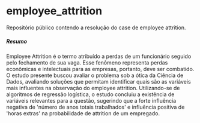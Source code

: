 # employee_attrition
Repositório público contendo a resolução do case de employee attrition.

##### Resumo
Employee Attrition é o termo atribuído a perdas de um funcionário seguido pelo fechamento de sua vaga. Esse fenômeno representa perdas econômicas e intelectuais para as empresas, portanto, deve ser combatido. O estudo presente buscou avaliar o problema sob a ótica da Ciência de Dados, avaliando soluções que permitam identificar quais são as variáveis mais influentes na observação do employee attrition. Utilizando-se de algoritmos de regressão logística, o estudo concluiu a existência de variáveis relevantes para a questão, sugerindo que a forte influência negativa de 'número de anos totais trabalhados' e influência positiva de 'horas extras' na probabilidade de attrition de um empregado.
